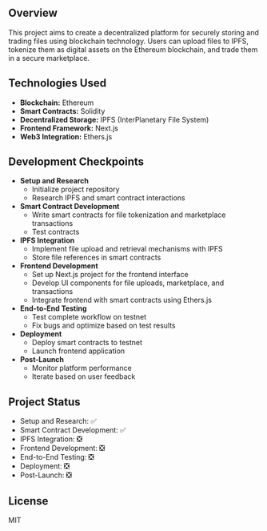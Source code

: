 ## Overview

This project aims to create a decentralized platform for securely storing and trading files using blockchain technology. Users can upload files to IPFS, tokenize them as digital assets on the Ethereum blockchain, and trade them in a secure marketplace.

## Technologies Used

- **Blockchain:** Ethereum
- **Smart Contracts:** Solidity
- **Decentralized Storage:** IPFS (InterPlanetary File System)
- **Frontend Framework:** Next.js
- **Web3 Integration:** Ethers.js

## Development Checkpoints

- **Setup and Research**
  - Initialize project repository
  - Research IPFS and smart contract interactions
- **Smart Contract Development**
  - Write smart contracts for file tokenization and marketplace transactions
  - Test contracts
- **IPFS Integration**
  - Implement file upload and retrieval mechanisms with IPFS
  - Store file references in smart contracts
- **Frontend Development**
  - Set up Next.js project for the frontend interface
  - Develop UI components for file uploads, marketplace, and transactions
  - Integrate frontend with smart contracts using Ethers.js
- **End-to-End Testing**
  - Test complete workflow on testnet 
  - Fix bugs and optimize based on test results
- **Deployment**
  - Deploy smart contracts to testnet 
  - Launch frontend application
- **Post-Launch**
  - Monitor platform performance
  - Iterate based on user feedback

## Project Status

- Setup and Research: ✅
- Smart Contract Development: ✅
- IPFS Integration: ❎
- Frontend Development: ❎
- End-to-End Testing: ❎
- Deployment: ❎
- Post-Launch: ❎

## License

MIT
